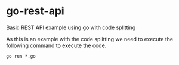 # go-rest-api
Basic REST API example using go with code splitting

As this is an example with the code splitting we need to execute the following command to execute the code.

```shell
go run *.go
```